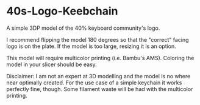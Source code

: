 # 40s-Logo-Keebchain
A simple 3DP model of the 40% keyboard community's logo.

I recommend flipping the model 180 degrees so that the "correct" facing logo is on the plate. If the model is too large, resizing it is an option.

This model will require multicolor printing (i.e. Bambu's AMS). Coloring the model in your slicer should be easy.

Disclaimer: I am not an expert at 3D modelling and the model is no where near optimally created. For the use case of a simple keychain it works perfectly fine, though. Some filament waste will be had with the multicolor printing.
